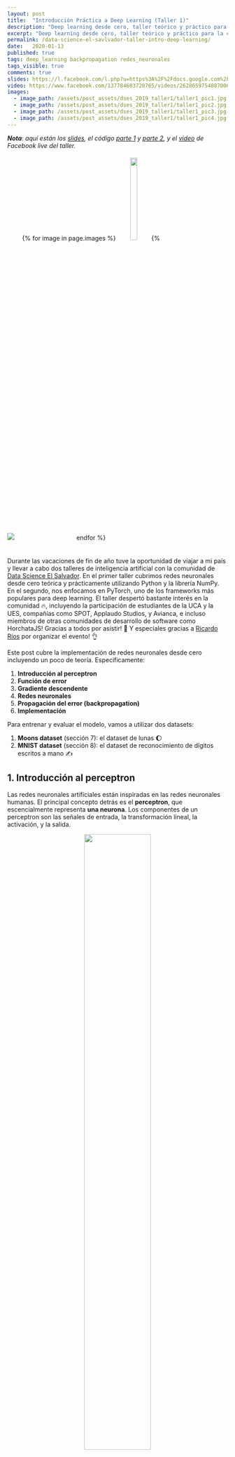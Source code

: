 ```yaml
---
layout: post
title:  "Introducción Práctica a Deep Learning (Taller 1)"
description: "Deep learning desde cero, taller teórico y práctico para la comunidad de Data Science El Salvador"
excerpt: "Deep learning desde cero, taller teórico y práctico para la comunidad de Data Science El Salvador"
permalink: /data-science-el-savlvador-taller-intro-deep-learning/
date:   2020-01-13
published: true
tags: deep_learning backpropagation redes_neuronales
tags_visible: true
comments: true
slides: https://l.facebook.com/l.php?u=https%3A%2F%2Fdocs.google.com%2Fpresentation%2Fd%2F1vGsRTk50Ho9s_nqX-OTNaatA0DiK9yFAk9_sxLu3HYg%2Fedit%3Fusp%3Dsharing%26fbclid%3DIwAR3fTbtkByTw85MWVCUpWvSR46VGBp5gFjUL-q2PFVLoRIZAufGRPXa9mNg&h=AT1nO2Do7efQeSTt3k_KQopeyqkyC5b4upehqZCuymOO08KXKINJm7MF4z5iYaEhMv_mSdoFgfrfm7srK6FeBTCqOYbjSEvXb9w3a9B0IXizQo9Ejf7t51Theo8FSWf3F-eMp1kQ4NYtZjUfLSxKx8BC7egllh6UNTch703UgI6FfYslJl-F4NCX6lKJx6U-yRJH7fH_ztFWd6Hn8ZR3hE5AkN3TMheDnvP0d-IQzTYctGYPqTlh3S_pHcGV1e0WAaNkSFa5HuJALemYkCiaHt3tcdELBEFiyrYEWPpoAt3GJFeTETF0V7SpG4KUV7jO1Xym6wmt7pqn2uuoZYHcUj-9dE9w7zhKmKSKdR6-CCi32NdTT1FOtXJsuzqoQwbDGKkhrn62RVC_7ATXVqO0IjknolmSuuT-EJBy6gYO0vzAZgRBP8XdydF7EiOjw2dV7BIzfG_9fotDW0PM
video: https://www.facebook.com/137784603720765/videos/2628659754087006/
images:
  - image_path: /assets/post_assets/dses_2019_taller1/taller1_pic1.jpg
  - image_path: /assets/post_assets/dses_2019_taller1/taller1_pic2.jpg
  - image_path: /assets/post_assets/dses_2019_taller1/taller1_pic3.jpg
  - image_path: /assets/post_assets/dses_2019_taller1/taller1_pic4.jpg
---
```


_**Nota**: aquí están los 
[slides](https://l.facebook.com/l.php?u=https%3A%2F%2Fdocs.google.com%2Fpresentation%2Fd%2F1vGsRTk50Ho9s_nqX-OTNaatA0DiK9yFAk9_sxLu3HYg%2Fedit%3Fusp%3Dsharing%26fbclid%3DIwAR3fTbtkByTw85MWVCUpWvSR46VGBp5gFjUL-q2PFVLoRIZAufGRPXa9mNg&h=AT1nO2Do7efQeSTt3k_KQopeyqkyC5b4upehqZCuymOO08KXKINJm7MF4z5iYaEhMv_mSdoFgfrfm7srK6FeBTCqOYbjSEvXb9w3a9B0IXizQo9Ejf7t51Theo8FSWf3F-eMp1kQ4NYtZjUfLSxKx8BC7egllh6UNTch703UgI6FfYslJl-F4NCX6lKJx6U-yRJH7fH_ztFWd6Hn8ZR3hE5AkN3TMheDnvP0d-IQzTYctGYPqTlh3S_pHcGV1e0WAaNkSFa5HuJALemYkCiaHt3tcdELBEFiyrYEWPpoAt3GJFeTETF0V7SpG4KUV7jO1Xym6wmt7pqn2uuoZYHcUj-9dE9w7zhKmKSKdR6-CCi32NdTT1FOtXJsuzqoQwbDGKkhrn62RVC_7ATXVqO0IjknolmSuuT-EJBy6gYO0vzAZgRBP8XdydF7EiOjw2dV7BIzfG_9fotDW0PM),
el código [parte 1](https://colab.research.google.com/drive/1sBTn8PTcqUru9_pn8-toIBECN_qu9jZ-#scrollTo=bnZ5tKyi_Gab) y [parte 2](https://colab.research.google.com/drive/1_CLmMcdLpXPZrAWmw2bPdufcBQ62tfTM), 
y el [video](https://www.facebook.com/137784603720765/videos/2628659754087006/) de Facebook live del taller._ 

<div>
    <img id='main-photo' src="{{ page.images[0].image_path }}" />
    <div style="display:inline-block; margin: 5px" align="center">
        {% for image in page.images %}
            <a>
                <img class='photo-gallery' src="{{ image.image_path }}" width="22%"/>
            </a>
        {% endfor %}
    </div>
</div>
<br>

<script type="text/javascript">
    $('img.photo-gallery').each(function(index, elem){
        $(elem).on('click', function(){
            $("#main-photo").attr('src', $(elem).attr('src'));
        });
    });
</script>

Durante las vacaciones de fin de año tuve la oportunidad de viajar a mi país y llevar a cabo
dos talleres de inteligencia artificial con la comunidad de 
[Data Science El Salvador](https://www.facebook.com/Data-Science-El-Salvador-137784603720765/). 
En el primer taller cubrimos redes neuronales desde cero teórica y prácticamente utilizando Python y la librería NumPy.
En el segundo, nos enfocamos en PyTorch, uno de los frameworks más populares para deep learning.
El taller despertó bastante interés en la comunidad :fire:, incluyendo la participación de
estudiantes de la UCA y la UES, compañías como SPOT, Applaudo Studios, y Avianca, e incluso miembros 
de otras comunidades de desarrollo de software como HorchataJS! Gracias a todos por asistir! :raised_hands: 
Y especiales gracias a [Ricardo Ríos](https://www.linkedin.com/in/ricardo-rios-sv/) por organizar el evento! :ok_hand:

Este post cubre la implementación de redes neuronales desde cero incluyendo un poco de teoría. Específicamente:
1. **Introducción al perceptron**
2. **Función de error**
3. **Gradiente descendente**
4. **Redes neuronales**
5. **Propagación del error (backpropagation)**
6. **Implementación**

Para entrenar y evaluar el modelo, vamos a utilizar dos datasets:
1. **Moons dataset** (sección 7): el dataset de lunas :moon:
2. **MNIST dataset** (sección 8): el dataset de reconocimiento de dígitos escritos a mano :writing_hand:

## 1. Introducción al perceptron

Las redes neuronales artificiales están inspiradas en las redes neuronales humanas. 
El principal concepto detrás es el **perceptron**, que escencialmente representa **una neurona**.
Los componentes de un perceptron son las señales de entrada, la transformación lineal, la activación, y la salida.

<!--
<table style="border:0px !important;" align="center">
<tr>
    <td style="border:0px !important" width="60%">
        <div align="center">
            <figure>
                <img src='/assets/post_assets/dses_2019_taller1/perceptron.png'/>
                <figcaption>Fig. 1 - Partes de un perceptron</figcaption>
            </figure>
        </div>
    </td>
    <td style="border:0px !important">
        <div align="center">
            <figure>
                <img src='/assets/post_assets/dses_2019_taller1/neuron.png' />
                <figcaption>By <a href="//commons.wikimedia.org/wiki/User:BruceBlaus" title="User:BruceBlaus">BruceBlaus</a> - <span class="int-own-work" lang="en">Own work</span>, <a href="https://creativecommons.org/licenses/by/3.0" title="Creative Commons Attribution 3.0">CC BY 3.0</a>, <a href="https://commons.wikimedia.org/w/index.php?curid=28761830">Link</a></figcaption>
            </figure>
        </div>
    </td>
</tr>
</table>
-->

<div align="center">
    <figure>
        <img src='/assets/post_assets/dses_2019_taller1/perceptron.png' width="60%"/>
        <figcaption>Fig. 1 - Partes de un perceptron</figcaption>
    </figure>
</div>

En la Figura 1 se pueden observar las entradas $$x_1, x_2, \dots, x_n$$ y la salida $$\hat{y}$$ en los bloques azules. 
Si consideramos el ejemplo de otorgamientos de préstamos, las entradas podrían ser datos del cliente como la edad, el salario, tiempo 
trabajando continuamente, etc. Mientras que la salida sería si se le otorga el préstamo al cliente o no. 
La decisión de entregar o no el préstamo la determina la función de activación, que en este caso es la función escalón
unitario (genera cero si el préstamo es rechazado o uno si es otorgado). Para poder decidir sobre el préstamo, el
modelo utiliza los parámetros $$ \theta = \{w_1, w_2, w_3, \dots, w_n, b\} $$. 
Estos parámetros son pesos que determinan lo relevante que son 
cada uno de los elementos de entrada (por ejemplo, el salario del cliente es más importante que su estado civil). 
Los componentes del perceptron pueden escribirse de la siguiente manera:

$$
\begin{aligned}
    \hat{y} =& ~g(w_1 x_1 + w_2 x_2 + \dots + w_n x_n + b)  \\\\
    & ~g(x) =
        \begin{cases}
            0 ~~~~\mathrm{si} ~~x < 0, \\
            1 ~~~~\mathrm{si} ~~x \ge 0
        \end{cases}
\end{aligned}
$$

Con este simple modelo podríamos predecir si una persona es apta para un préstamo o no, y la calidad de nuestro modelo
depende de los parámetros que tenga.  

#### **¿Cómo encuentro los parámetros adecuados? :thinking:**

Si pensamos en valores aleatorios para cada uno de los parámetros $$w$$'s, estaríamos otorgando préstamos 
a clientes sin importar sus condiciones y características. Sin embargo, con esos valores iniciales podemos 
determinar qué tan malo es el modelo, y a partir de ahí podemos mejorarlo.

Para mejorarlo tenemos que cuantificar el error asociado al modelo, y minimizarlo. Esto nos lleva a definir
una función de error.

## 2. Función de error

El siguiente diagrama muestra dos modelos que discriminan cuatro puntos. 
El modelo de la izquierda classifica erróneamente dos puntos (los puntos $$s_2$$ y $$s_3$$), mientras que el de la derecha clasifica 
correctamente los cuatro puntos. Este simple conteo nos dice que el modelo de la derecha es mejor que el de la izquierda.
El problema ahora es que al intentar una línea diferente puede que sigamos teniendo los mismos dos errores, y no sabríamos
si nos estamos acercando al modelo de la derecha o no.  

<div align="center">
    <figure>
        <img src='/assets/post_assets/dses_2019_taller1/error_function_example.png' width="70%"/>
        <figcaption>Fig. 2 - Modelo con parámetros iniciales (izquierda) y parámetros ideales (derecha). </figcaption>
    </figure>
</div>

Nuestro principal problema es que el perceptron produce **valores discretos** (ceros o unos a partir de la función escalón unitario) y para monitorear que cada 
movimiento de la línea es una mejora necesitamos **valores continuos**. ¿Qué tal si solo utilizamos la transformación lineal 
sin pasar a la función de activación? El problema es que podemos tener tanto valores negativos como positivos por 
cada punto, y esto no permite la simple suma de los errores.

Además, nos interesa saber qué tan probable es un punto de recibir cierta clase (por ejemplo, un cliente de recibir un préstamo). 
Por lo tanto, necesitamos hacer los siguientes cambios:
1. Modificar la función de **activación discreta a continua**
2. Generar valores de salida en un **espacio de probabilidad**

Para ello vamos a utilizar la función sigmoid:

<div align="center">
<figure>
    <table style="border:0px !important; max-width: 60% !important; text-align=center !important; margin: 0px" align="center">
    <tr>
        <td style="border:0px !important" width="60%">
            <img src='/assets/post_assets/dses_2019_taller1/sigmoid.png'/>
        </td>
        <td style="border:0px !important">
            $$ \sigma(z) = \frac{1}{1+e^{-z}} $$
        </td>
    </tr>
    </table>
    <figcaption>Fig. 3 - Función sigmoid. </figcaption>
</figure>
</div>

Esta función toma cualquier valor y lo proyecta en un espacio continuo entre 0 y 1 (un espacio de probabilidad). 
Además, la función intercepta en 0.5 cuando el valor de entrada es 0, lo que permite definir equilibradamente 
si el modelo escoge una clase u otra como la clase más probable:

$$
decision(z) =
        \begin{cases}
            0 ~~~~\mathrm{si} ~~\sigma(z) < 0.5, \\
            1 ~~~~\mathrm{si} ~~\sigma(z) \ge 0.5
        \end{cases}
$$

#### **Estimación de la Probabilidad Máxima (MLE)**

Ahora que el modelo produce valores continuos podemos mejorar la línea de clasificación maximizando las probabilidades. 
Como nos interesa clasificar varios puntos correctamente y a la vez producir un solo valor para evaluar el modelo, 
vamos a calcular la probabilidad conjunta de todos los puntos considerando cada punto como un evento independiente 
condicionado a los parámetros $$\theta$$ del modelo:

$$
\begin{aligned}
    \mathrm{P}(s_1, s_2, \dots, s_n) &= ~\prod_{i=1}^N ~\mathrm{P}(s_i |~\theta)
\end{aligned} 
$$ 

Sin embargo, multiplicar tantas probabilidades reduciría rápidamente la resolución del resultado, y muy probablemente 
generaría error de "underflow". En lugar de multiplicar usaremos sumas con ayuda de logaritmos:

$$
\begin{aligned}
    \mathrm{P}(s_1, s_2, \dots, s_n) 
        &= ~\prod_{i=1}^N ~\mathrm{P}(s_i |~ \theta) \\
        &= ~log~\prod_{i=1}^N ~\mathrm{P}(s_i |~\theta) \\
        &= ~log~\mathrm{P}(s_1|~\theta) + log~\mathrm{P}(s_2|~\theta) + \dots + log~\mathrm{P}(s_n|~\theta) \\ 
        &= ~\sum_{i=1}^N log~\mathrm{P}(s_i|~\theta) \\
\end{aligned} 
$$

Esta fórmula nos ayuda a maximizar el modelo. 
Sin embargo, en deep learning utilizamos el algoritmo "gradiente descendente" para optimizar 
nuestros modelos a partir de minimizar una función de error.
Por tanto, en lugar de maximizar nuestra fórmula, vamos a minizarla haciendo negativa la expresión anterior:

<h4>
$$
\begin{aligned}
\operatorname*{argmin}_{\theta} ~-\sum_{i=1}^N log~\mathrm{P}(s_i |~\theta) \\
\end{aligned} 
$$
</h4>

A esta fórmula se le conoce como **"cross-entropy"** o **"negative log-likelihood"**, 
y también se utiliza bastante en "information gain".

#### :bulb: Pero... ¿por qué estamos minimizando algo con signo negativo? :thinking:

Si graficamos la función negativa del logaritmo obtenemos la curva de la Figura 4. 
Recuerda que estamos sacando el logaritmo de probabilidades, así que nuestros $$x$$'s
están en el dominio de 0 a 1 (parte roja). Nota que cuando la función negativa del logaritmo recibe la 
máxima probabilidad (es decir, 1), el valor que genera es 0. Esto es equivalente a decir
no hay ningún error porque el modelo está 100% seguro de la predicción. Opuestamente, si 
el modelo está, por ejemplo, 20% seguro, el error va a ser mayor a cero, y significa que el modelo aún tiene que mejorar. 
En pocas palabras, al maximizar las probabilidades también estamos minimizando el error, 
que es lo que nos interesa para optimizar el modelo.

<div align="center">
    <figure>
        <img src='/assets/post_assets/dses_2019_taller1/cross_entropy.png' width="35%"/>
        <figcaption>Fig. 4 - Negative log-likelihood. </figcaption>
    </figure>
</div> 

#### **Función de error para clasificación binaria**

Hasta ahora la función de error nos dice el error de cada clase. 
Por ejemplo, el error tanto de otorgar un préstamo a un cliente como también el error de rechazarlo.
Sin embargo, cuando corregimos a nuestro modelo solo vamos a corregirlo de acuerdo a la decisión que debía haber tomado.
Si el modelo tenía que haber rechazado el préstamo, entonces solo utilizamos ese error e ignoramos el error de otorgar el préstamo.

Asumamos que aceptar el préstamo está representado por el número 1; y rechazarlo, por el 0. 
Nuestro valor real (lo que esperaríamos que el modelo aprenda) es $$y_i$$ y la probabilidad de predecir la clase $$y_i$$ 
está dada por $$p_i$$:

<h4>
$$ \mathcal{L}_{ce} = - \frac{1}{N} \sum_{i=1}^{N} y_i log(p_i) + (1-y_i) log(1 - p_i) $$
</h4>

Nota que por cada ejemplo $$i$$ la expresión anterior cancela uno de sus dos términos dependiendo del valor de $$y_i$$. 
Si $$y_i = 0$$ (e.g., rechazar el préstamo), se cancela el término de la izquierda y se usa el de la derecha, y viceversa. 


## 3. Gradiente descendente

Ya tenemos el modelo con sus parámetros y la función de error. Ahora necesitamos optimizar el modelo, y para ello vamos a
utilizar el **gradiente descendente**. Los pasos del algoritmo son los siguientes:

1. Generar las predicciones $$\hat{y}$$ a partir de los parámetros actuales del modelo:
    
    $$\hat{y} = \sigma(w_1 x_1 + \dots + w_n x_n + b)$$

2. Calcular el error de las predicciones:
        
    $$ \mathcal{L} = - \frac{1}{N} \sum_{i=1}^{N} y_i log(\hat{y}_i) + (1-y_i) log(1 - \hat{y}_i) $$
    
3. Calcular el gradiente o error asociado a cada uno de los parámetros del modelo por medio de derivadas parciales: 

    $$ \nabla \mathcal{L} = (\frac{\partial \mathcal{L}}{\partial w_1}, \dots, \frac{\partial \mathcal{L}}{\partial w_n}, \frac{\partial \mathcal{L}}{\partial b})$$

4. Actualizar los parámetros utilizando el gradiente:
    
    $$ 
    w_i \leftarrow w_i - \alpha \frac{\partial \mathcal{L}}{\partial w_i}; ~~~ b \leftarrow b - \alpha \frac{\partial \mathcal{L}}{\partial b}
    $$
    
5. Volver al paso 1 con mejores predicciones que la iteración actual.

Algunos detalles importantes son que en el paso 1 asumimos **parámetros aleatorios** como punto de partida. 
En el paso 4 utilizamos $$\alpha$$ como el **radio de aprendizaje** ("learning rate"). 
La idea de $$\alpha$$ es que podamos optimizar el modelo más establemente, asegurándonos de converger en el mínimo local del error. 
Un $$\alpha$$ muy grande haría modificaciones severas en los parámetros, y nos llevaría a diverger de la solución que buscamos.

Cabe resaltar que en el paso 4 **restamos** el delta de modificación (el error multiplicado por el radio de aprendizaje) al parámetro actual.
Esto se debe a que estamos minimizando el gradiente, no maximizándolo, y por tanto debemos usar la dirección opuesta:

<div align="center">
    <figure>
        <img src='/assets/post_assets/dses_2019_taller1/gradient.png' width="35%"/>
        <figcaption>Fig. 5 - Dirección opuesta del gradiente. </figcaption>
    </figure>
</div> 

## 4. Redes neuronales 

Hasta aquí nuestro modelo es un simple perceptron con limitada capacidad de abstracción. 
Sin embargo, el perceptron es el componente básico de una red neuronal artificial, compuesta de muchos perceptrons.
La forma en la que varios perceptrons actuan conjuntamente es utilizando la salida de uno como la entrada de otro.
A la composición de perceptrons se les llama **multi-layer perceptron (MLP)**, que es equivalente a una red neuronal.


<div align="center">
    <figure>
        <img src='/assets/post_assets/dses_2019_taller1/mlp_idea.png' width="60%"/>
        <figcaption>Fig. 6 - Combinación de modelos para incrementar complejidad. </figcaption>
    </figure>
</div> 


En la Figura 6 vemos que al combinar dos modelos simples (lado izquierdo) podemos mejorar la capacidad de abstracción del modelo de la derecha. 
De hecho, podríamos agregar pesos a cada modelo simple y decir que queremos priorizar más un modelo que otro con el fin de mejorar el modelo final. 
En esencia, esto es equivalente a generar otro perceptron que recibe las salidas de los modelos previos.
Las redes neuronales son precisamente eso, combinación de varios perceptrons.

Veamos la siguiente red neuronal:

<div align="center">
    <figure>
        <img src='/assets/post_assets/dses_2019_taller1/mlp.png' width="60%"/>
        <figcaption>Fig. 7 - Multi-later perceptron de dos capas. </figcaption>
    </figure>
</div> 

Esta red neuronal tiene dos entradas $$x_1, x_2$$ (**<font color="grey">círculos grises</font>**) y dos capas neuronales. 
La primera capa es de cinco neuronas (**<font color="red">círculos rojos</font>**) y la segunda es de dos neuronas (**<font color="blue">círculos azules</font>**). 
La primera capa puede variar en la cantidad de neuronas, pero la segunda se define a partir del número de clases posibles (por ejemplo, para predecir dígitos usaríamos 10 neuronas).
Nota que cada una de las neuronas es equivalente al perceptron que definimos anteriormente, y por tanto, cada conexión de la figura
representa un parámetro o peso de la red. 

:bulb: _**NOTA:** en el caso de clasificación binaria podríamos utilizar una sola neurona, pero por practicidad y generalización a múltiple clases vamos a usar tantas neuronas como clases sean._ 

Los parámetros de la Figura 7 están representados por las matrices $$\mathrm{W}_{1}$$ y $$\mathrm{W}_{2}$$, 
cuyos índices se refieren a la capa a la que pertenecen. Hay que tomar en cuenta que los interceptos $$b_{1}$$ y $$b_{2}$$ 
están omitimos por simplicidad, pero también son parte del modelo. Así es como se verían las matrices de parámetros:
  
$$
\mathrm{W}_{1} = 
    \begin{bmatrix}
        w_{1,1} & w_{1,2} & w_{1,3} & w_{1,4} & w_{1,5}\\
        w_{2,1} & w_{2,2} & w_{2,3} & w_{2,4} & w_{2,5}
    \end{bmatrix}_{2 \times 5} ~~~~~
\mathrm{W}_{2} = 
    \begin{bmatrix}
        w_{1,1} & w_{1,2} \\
        w_{2,1} & w_{2,2} \\
        w_{3,1} & w_{3,2} \\
        w_{4,1} & w_{4,2} \\
        w_{5,1} & w_{5,2} \\
    \end{bmatrix}_{5 \times 2}
$$

En notación de matrices, nuestra red neuronal podría escribirse de la siguiente forma:

$$
\begin{aligned}
z_1 &= x~\mathrm{W}_1 + b_1 \\
a_1 &= \sigma(z_1) \\
\\
z_2 &= a_{1} \mathrm{W}_{2} + b_{2} \\
\hat{y} &= a_2 = \sigma(z_2)  
\end{aligned}
$$

Aquí tanto $$x$$ como $$\hat{y}$$ son matrices de la forma $$n \times 2$$, siendo $$n$$ el número de ejemplos.

## 5. Propagación del error ("Backpropagation")

Optimizar la red neuronal es un poco más complicado que optimizar un solo perceptron. 
Sin embargo, ocupamos el mismo principio de asociar parte del error global $$\mathcal{L}$$ a cada uno de los parámetros. 
La diferencia con el perceptron es que en la red neuronal tenemos funciones de funciones.
Por tanto, necesitamos aplicar la regla de la cadena para obtener el delta del error que generó cada parámetro,
incluyendo los parámetros de la capa incial.

Nuestro objetivo es encontrar las derivadas parciales del error con respecto a los parámetros $$ \mathrm{W}_2, b_2, \mathrm{W}_1, b_1 $$:

$$
\begin{aligned}
\nabla \mathcal{L} = (
    \frac{\partial \mathcal{L}}{\partial \mathrm{W}_2}, 
    \frac{\partial \mathcal{L}}{\partial b_2},
    \frac{\partial \mathcal{L}}{\partial \mathrm{W}_1},
    \frac{\partial \mathcal{L}}{\partial b_1}
)
\end{aligned}
$$

Aplicando la regla de la cadena para los parámetros $$W_1, W_2$$, tendríamos las siguientes expresiones:

$$
\begin{aligned}
    \frac{\partial \mathcal{L}}{\partial \mathrm{W}_2} &=
        \frac{\partial \mathcal{L}}{\partial \hat{y}} 
            \frac{\partial \hat{y}}{\partial z_2}
                \frac{\partial z_2}{\partial \mathrm{W}_2}
    \\
    \frac{\partial \mathcal{L}}{\partial \mathrm{W}_1} &=
        \frac{\partial \mathcal{L}}{\partial \hat{y}} 
            \frac{\partial \hat{y}}{\partial z_2}
                \frac{\partial z_2}{\partial a_1}
                    \frac{\partial a_1}{\partial z_1}
                            \frac{\partial z_1}{\partial \mathrm{W}_1}
    \\
\end{aligned}
$$

El cálculo de las derivadas para cada uno de los parámetros lo colocaré **[aquí (enlace pendiente)]()**. 
Por ahora solo utilizaremos las soluciones directamente.

<h4>
$$
\begin{aligned}
    \delta_3 = \frac{\partial \mathcal{L}}{\partial \hat{y}} \frac{\partial \hat{y}}{\partial z_2} &= \hat{y} - y \\
    \frac{\partial \mathcal{L}}{\partial \mathrm{W}_2} &= a_1^{\intercal} \delta_3 \\
    \frac{\partial \mathcal{L}}{\partial b_2} &= 1^{\intercal} \delta_3 \\
    \\
    \delta_2 = \delta_3 \mathrm{W}_2^{\intercal} * & \sigma'(z_1) \\
    \frac{\partial \mathcal{L}}{\partial \mathrm{W}_1} &= a_0^{\intercal}\delta_2 = x^{\intercal}\delta_2 \\
    \frac{\partial \mathcal{L}}{\partial b_1} &= 1^{\intercal} \delta_2
\end{aligned}
$$
</h4>

Ahora que tenemos las derivadas parciales podemos seguir el mismo procedimiento del gradiente descendente. 

## 6. Implementación 

Finalmente hemos llegado a la parte divertida del post! Felicidades por leer hasta aquí! :tada::clap::clap:
Ahora vamos a implementar el mismo modelo de la Figura 7.

El plan de la implementación va así:
1. **Declaración de parámetros**. Haremos una clase en Python que contenga los parámetros y los inicialice con valores aleatorios en el constructor.
2. **Forward pass**. Agregaremos un método a la clase para generar las predicciones.
3. **Backward pass**. Otro método para calcular el gradiente (error asociado a los parámetros). 
4. **Gradiente descendente**. En el tercer método implementaremos el gradiente descendente. 
5. **Entrenamiento**. Durante la optimización vamos a monitorear el error global (otro método!) para verificar que el modelo vaya mejorando.

Antes de empezar con la implementación de la red, vamos a definir las funciones 
$$\sigma(\cdot)$$, $$\sigma'(\cdot)$$, y $$softmax(\cdot)$$. 
La función $$softmax(\cdot)$$ se encarga de normalizar la salida final del modelo de forma que cada neurona
esté asociada a cierta probabilidad y que a la vez todas las neuronas de la capa de salida sumen a 1. 

```python
def sigmoid(z):
    return 1 / (1 + np.exp(-z))

def d_sigmoid(z):
    return (1 - sigmoid(z)) * sigmoid(z)

def softmax(z):
    exp_zi = np.exp(z)
    return exp_zi / np.sum(exp_zi, axis=1, keepdims=True)
```

#### **Paso 1** 

Llamaremos a nuestra clase `NeuralNet`, y vamos a inicializar los parámetros aleatoriamente. 
Las dimensiones de nuestras matrices se podrán pasar por los argumentos del constructor.
Además, vamos a tener un `cache` para almacenar los cálculos del "forward pass" que necesitaremos en el "backward pass". 

```python
class NeuralNet:
    def __init__(self, input_dim=2, hidden_dim=5, output_dim=2):
        # Guardamos las dimensiones 
        self.inp_dim = input_dim
        self.hid_dim = hidden_dim
        self.out_dim = output_dim
        
        # Creamos la primera capa con valores aleatorios
        self.W1 = np.random.rand(self.inp_dim, self.hid_dim) / np.sqrt(self.inp_dim)
        self.b1 = np.zeros((1, self.hid_dim))
        
        # Creamos la segunda capa (la de salida)
        self.W2 = np.random.rand(self.hid_dim, self.out_dim) / np.sqrt(self.hid_dim)
        self.b2 = np.zeros((1, self.out_dim))
        
        # Un cache para facilitar el calculo en el "backward pass"
        self.cache = None
```

#### **Paso 2**

El "forward pass" es bastante simple. Tomamos la entrada `x`, la transformamos linealmente (`z1`) y la activamos (`a1`). 
Lo mismo hacemos con la segunda capa de la red utilizando la salida de la primera capa. 
El método retorna las predicciones del modelo.

```python
    def forward(self, x):
        z1 = np.matmul(x, self.W1) + self.b1
        a1 = sigmoid(z1)

        z2 = np.matmul(a1, self.W2) + self.b2
        y_hat = softmax(z2)  # <-- softmax en lugar de sigmoid

        self.cache = {
            'a0': x,
            'z1': z1,
            'a1': a1,
            'z2': z2,
            'a2': y_hat
        }
        return y_hat
```

Nota que estamos utilizando `softmax` en lugar de `sigmoid`. De hecho, utilizar `sigmoid` sería más preciso para una tarea binaria;
solo necesitamos una neurona para manejar dos clases. 
Sin embargo, queremos que este mismo código sea generalizable para tareas con más de dos clases, 
y la función `softmax` se encarga de manejar $$n$$ clases.

Otro detalle importante es que el `cache` contiene las transformaciones lineales (`z`'s) y las activaciones (`a`'s).
Tanto la entrada $$x$$ como la salida $$\hat{y}$$ han sido estandarizadas con la misma nomenclatura. 
La idea es que este código pueda expandirse a una cantidad arbitraria de capas (tal como lo hicimos durante el taller 2). 
 
 
#### **Paso 3**

Para la implementación de la función `backward` utilizaremos las derivadas que calculamos en la sección de propagación del error.
Esta función solo recibe las clases reales por cada ejemplo en la entrada, y utiliza las transformaciones lineales y activaciones 
guardadas en el `cache`. 
El método retorna un diccionario con el resultado de las derivadas parciales del error con respecto a cada parámetro. 

```python
    def backward(self, y):
      """
      y: vector de forma (N,) con N samples y cada uno con un valor entre [0, C-1)
      """
      delta3 = np.copy(self.cache['a2'])  # y_hat -> la ultima activacion de la red
      delta3[range(len(y)), y] -= 1       # delta3 -> y_hat - y -> dL/dy_hat * dy_hat/dz2

      dW2 = np.matmul(self.cache['a1'].T, delta3)
      db2 = np.sum(delta3, axis=0)  # alternativamente: np.dot(np.ones((1, len(y))), delta3)

      delta2 = np.matmul(delta3, self.W2.T) * d_sigmoid(self.cache['z1'])
      dW1 = np.matmul(self.cache['a0'].T, delta2)
      db1 = np.sum(delta2, axis=0) 

      grad_dict = {
          'dW2': dW2,
          'db2': db2,
          'dW1': dW1,
          'db1': db1
      }
      return grad_dict
```

Es importante destacar que si hubiesen más capas, el proceso para calcular las derivadas se vuelve repetitivo. 
A excepción de la capa final (cuya derivada es $$\hat{y} - y$$), podríamos repetir el proceso $$n$$ veces. 
Como mencioné anteriormente, esto está en el código del segundo taller.

#### **Paso 4**

Ahora que ya tenemos listas las funciones de `forward` y `backward` podemos implementar el algoritmo del gradiente descendente.
Para ello vamos a definir el método `train` que recibe como argumentos tanto la entrada $$x$$ como la salida esperada $$y$$. 
Además, el método recibe el radio de aprendizaje (learning rate, `lr`) para generar pequeños pasos al reducir el error. 
Es importante experimentar con este valor ya que un valor muy pequeño haría que el entrenamiento se alargue mucho, 
mientras que un valor muy grande podría hacernos diverger del mínimo local de la función de error que queremos alcanzar. 

```python
    def train(self, x, y, iters=200000, lr=0.01, verbose=True):
        # Gradiente descendente.
        for i in range(1, iters+1):
            # Correr el 'forward pass'
            probs = self.forward(x)

            # Colectar los gradientes del 'backward pass'
            grad_dict = self.backward(y)

            # Actualizar los parametros con el gradiente descendiente 
            # NOTA: necesitamos un pequeño paso negativo 
            self.W1 += -lr * grad_dict['dW1']
            self.b1 += -lr * grad_dict['db1']
            self.W2 += -lr * grad_dict['dW2']
            self.b2 += -lr * grad_dict['db2']

            if verbose and i % 1000 == 0:
                print("Error en la iteracion %i: %f" % (i, self.get_loss(probs, y)))
```

Cabe mencionar que la actualización de los parámetros se hace con la suma de un valor negativo.
Como mencioné anteriormente, para minimizar el error tenemos que ir en la dirección opuesta al gradiente, 
de lo contrario estaríamos máximizando el error.

#### **Paso 5**

Las últimas dos líneas de la función de entrenamiento hacen que cada 1,000 iteraciones el modelo imprima el error global. 
De esta forma podemos monitorear si el modelo va mejorando o no.
La función `get_loss` está implementada en base a la fórmula del error de "cross-entropy". 

```python
    def get_loss(self, probs, y):
        N = len(y)  # N muestras
        C = len(set(y)) # C clases
    
        # Convertir el enumerado de clases en 'one-hot'
        one_hot = np.zeros((N, C)) # iniciamos el vector con ceros y dimensiones N x C
        one_hot[np.arange(N), y] = 1  # colocamos un uno solo en la clase adecuada

        # Cross entropy loss (negative log likelihood)
        loss = -np.sum(np.sum(np.multiply(one_hot, np.log(probs)), axis=1), axis=0)

        return (1. / N) * loss
```

Nota que la implementación de esta función es en base a $$C$$ clases, y no al caso específico de tareas binarias (dos clases).
Por lo tanto, tenemos que convertir las clases $$y$$ en un vector "one-hot" y calcular el error solo en la clase definida por $$y$$.

> :pencil: Un vector "one-hot" es un vector de $$C$$ dimensiones, siendo $$C$$ el número de clases. 
Cada dimensión corresponde a una clase, y el vector solo contiene un uno en la dimensión de la clase determinada por $$y$$. 
El resto de sus valores son ceros.

Con estos pasos ya tenemos el código necesario para entrenar modelos en diferentes datos. 

## 7. Moons dataset

:bulb: _El código completo para el modelo entrenado en el moons dataset está [aquí](https://colab.research.google.com/drive/1sBTn8PTcqUru9_pn8-toIBECN_qu9jZ-#scrollTo=JclkpofK_Xme)_

El moons dataset es un dataset de juguete que intercala dos semi círculos utilizando dos dimensiones ($$x_1, x_2$$). 
Cada semi círculo pertenece a una clase, y es posible agregar ruido a los puntos para hacer un tanto más real el escenario.  

<div align="center">
    <figure>
        <img src='/assets/post_assets/dses_2019_taller1/moons_data.png' width="50%"/>
        <figcaption>Fig. 8 - Moons dataset. </figcaption>
    </figure>
</div> 

En la Figura 8 tenemos la visualización de 200 puntos del dataset. 
Los colores **<font color="blue">azul</font>** y **<font color="red">rojo</font>** determinan las clases a la que pertenecen los puntos.  

Con los detalles mencionados sobre el dataset, sabemos que
1. El número de elementos en la entrada es dos ($$x_1, x_2$$)
2. El número de elementos en la salida es dos ($$y \in {0, 1}$$).

Estos aspectos del dataset encajan perfectamente con las especificaciones del modelo en la Figura 7.
Y ese es el modelo que vamos a instanciar y optimizar:

```python
model = NeuralNet(input_dim=2, hidden_dim=5, output_dim=2)
model.train(x, y, iters=20000, lr=0.01)
```
```text
> Error en la iteracion 1000: 0.151160
> Error en la iteracion 2000: 0.073622
> Error en la iteracion 3000: 0.064136
> Error en la iteracion 4000: 0.056121
> Error en la iteracion 5000: 0.050703
> Error en la iteracion 6000: 0.047125
> Error en la iteracion 7000: 0.044488
> Error en la iteracion 8000: 0.042473
> Error en la iteracion 9000: 0.040899
> Error en la iteracion 10000: 0.039640
> Error en la iteracion 11000: 0.038610
> Error en la iteracion 12000: 0.037748
> Error en la iteracion 13000: 0.037018
> Error en la iteracion 14000: 0.036396
> Error en la iteracion 15000: 0.035867
> Error en la iteracion 16000: 0.035421
> Error en la iteracion 17000: 0.035052
> Error en la iteracion 18000: 0.034754
> Error en la iteracion 19000: 0.034521
> Error en la iteracion 20000: 0.034342
```

<div align="center">
    <figure>
        <img src='/assets/post_assets/dses_2019_taller1/moons_optim.gif' width="50%"/>
        <figcaption>Fig. 8 - Moons dataset. </figcaption>
    </figure>
</div> 

Después de realizar 20,000 iteraciones, el modelo logra reducir el error desde más de 0.15 hasta 0.03.
El gif de la Figura 8 muestra la evolución del modelo cada 1,000 iteraciones. 
Se puede observar cómo el modelo va de una línea de decisión sencilla a una mucho más compleja y detallada. 

Sin embargo, tener una línea que abarque todos los detalles perfectamente no es lo ideal. 
Esto se debe a que alguno de esos puntos podrían simplemente ser "outliers", y no generalizables del compartamiento promedio de todos los puntos.
Al capturar "outliers" se dice que estamos haciendo "overfitting", es decir, el modelo está memorizando en lugar de generalizar. 
Entre las técnicas para prevenir overfitting están la **regularización $$\ell_2$$** y el uso de **dropout**.

## 8. MNIST dataset

:bulb: _El código completo para el modelo entrenado en el MNIST dataset está [aquí](https://colab.research.google.com/drive/1_CLmMcdLpXPZrAWmw2bPdufcBQ62tfTM#scrollTo=uWtJ-vbVGLhr) e incluye la abstracción de múltiples capas neuronales._

El segundo caso en el que evaluaremos nuestra red es en el MNIST dataset. 
Este dataset continiene imágenes de dígitos escritos a mano, y la tarea es determinar el digito en una imagen.
Las imágenes son a blanco y negro y tienen una resolución de 28 x 28 pixeles. 
 
<div align="center">
    <figure>
        <img src='/assets/post_assets/dses_2019_taller1/mnist_sample.png' width="30%"/>
        <figcaption>Fig. 9 - Ejemplo del número ocho del MNIST dataset. </figcaption>
    </figure>
</div> 

El dataset tiene un total de 70,000 imágenes. 
Este dataset contiene muchos más ejemplos que en el moons dataset, y es bastante más complejo.  
Más específicamente, los nuevos retos con respecto al dataset anterior son:

1. El dataset es mucho más grande y colocarlo todo en memoria tomaría muchos recursos.
2. Las entradas son imágenes de 28x28 pixeles, es decir, 784 señales de entrada.
3. Tenemos que predecir 10 clases (10 digitos) en lugar de dos clases.

Considerando estos puntos, vamos a aprovechar que tenemos muchos más ejemplos para verificar que el modelo
este generalizando en lugar de memorizando (overfitting).

#### **Data de entrenamiento y evaluación**

Nuestro primer paso va a ser dividir la data en dos partes, una de **entrenamiento** y otra de **evaluación**. 
La data de entrenamiento se ocupará para actualizar los parámetros como en el dataset anterior.
Por el otro lado, La data de evaluación solo se utilizará para verificar que los resultados en la data de entrenamiento
son consistentes y generalizables.

```python
from sklearn.datasets import fetch_openml

def get_mnist_dataset():
    mnist = fetch_openml('mnist_784', version=1, cache=True)
    mnist.data = mnist.data / 255.
    mnist.target = mnist.target.astype(np.int8)
    return mnist
    
mnist = get_mnist_dataset()

x_train, x_test, y_train, y_test = \ 
    train_test_split(mnist.data, mnist.target, test_size=0.2, random_state=42)
```

#### **Métrica de monitoreo**

Para tener una mejor noción de cómo esta funcionando el modelo, vamos a monitorear una **métrica de exactitud ("accuracy")**.
Esta métrica nos va a decir el porcentaje de números han sido predecidos correctamente en base al total de números evaluados.
Si esta métrica es similar en entrenamiento y evaluación podemos asumir que el modelo está generalizando bien.

#### **Batches y epochs**

Adicionalmente, necesitamos incorporar el concepto de **"batch"** y **"epoch"**. 
Como no podemos procesar toda la data a la vez porque muy probablemente tendríamos problemas de recursos ("out-of-memmory exceptions"),
vamos a dividir toda la data en pequeños segmentos, a los que llamamos batches. 
Al procesar todos los batches (toda la data) habremos completado un epoch. 
Es decir, entrenar por $$n$$ epochs es iterar por todo el dataset $$n$$ veces.

Con esto en mente, organizamos nuestro método de entrenamiento de la siguiente forma:
```python
    def train(self, x, y, epochs=200, batch_size=32, lr=0.01):
        n_batches = epochs // batch_size 
        if epochs % batch_size != 0: 
            n_batches += 1

        for epoch in range(1, epochs+1):
            epoch_losses = []
            epoch_acc = []

            # Desordenar la data por cada epoch, para evitar que el   
            # modelo infiera a partir del orden en que le damos la data 
            x, y = shuffle(x, y)

            for batch_i in range(n_batches):
                x_batch = x[batch_size * batch_i: batch_size * (batch_i + 1)]
                y_batch = y[batch_size * batch_i: batch_size * (batch_i + 1)]

                # Correr el 'forward pass'
                probs_batch = self.forward(x_batch)

                # La actualización de parámetros es por cada batch de entrenamiento
                self.update_params(probs_batch, y_batch, lr)

                # Obtener el loss del batch actual
                loss = self.get_loss(probs_batch, y_batch)

                # Medir los resultados del modelo
                acc = accuracy_score(y_batch, np.argmax(probs_batch, axis=1))

                # Guardar los losses de todos los batches para hacer promedio al final del epoch
                epoch_losses += [loss] * len(x_batch)
                epoch_acc += [acc] * len(x_batch)

            print(f"Epoch {epoch} - Loss {np.mean(epoch_losses):.5f}, Accuracy: {np.mean(epoch_acc):.5f}")

    def update_params(self, probs, y, lr):
        # Colectar los gradientes 
        grad_dict = self.backward(y)

        # Actualizar los parametros con el gradiente descendiente (NOTA: es un pequeño paso negativo)
        self.W1 += -lr * grad_dict['dW1']
        self.b1 += -lr * grad_dict['db1']
        self.W2 += -lr * grad_dict['dW2']
        self.b2 += -lr * grad_dict['db2']
```

#### **Entrenamiento**

Con las nuevas modificaciones podemos echar a andar el modelo. 
Lo que haremos es entrenar por 200 epochs continuamente y luego evaluar el modelo en la data de test.

```python
model = NeuralNet(input_dim=784, hidden_dim=256, output_dim=10)
model.train(x_train, y_train, epochs=200, batch_size=64, lr=0.01)
```

```text
> Epoch 1 - Loss 18.05591, Accuracy: 0.10156
> Epoch 2 - Loss 17.80754, Accuracy: 0.08203
> Epoch 3 - Loss 4.31588, Accuracy: 0.11719
> Epoch 4 - Loss 2.97415, Accuracy: 0.14062
> Epoch 5 - Loss 2.56107, Accuracy: 0.14844
> Epoch 6 - Loss 2.48315, Accuracy: 0.15234
> Epoch 7 - Loss 2.36749, Accuracy: 0.16016
> Epoch 8 - Loss 2.38260, Accuracy: 0.15234
> Epoch 9 - Loss 2.27143, Accuracy: 0.19922
> Epoch 10 - Loss 2.31277, Accuracy: 0.18750
> ...
> Epoch 190 - Loss 0.25798, Accuracy: 0.92578
> Epoch 191 - Loss 0.38271, Accuracy: 0.86328
> Epoch 192 - Loss 0.37735, Accuracy: 0.89062
> Epoch 193 - Loss 0.32548, Accuracy: 0.90625
> Epoch 194 - Loss 0.32819, Accuracy: 0.90234
> Epoch 195 - Loss 0.28316, Accuracy: 0.92188
> Epoch 196 - Loss 0.27505, Accuracy: 0.92188
> Epoch 197 - Loss 0.28925, Accuracy: 0.92578
> Epoch 198 - Loss 0.32936, Accuracy: 0.90234
> Epoch 199 - Loss 0.25858, Accuracy: 0.94141
> Epoch 200 - Loss 0.28152, Accuracy: 0.91797
```

En el último epoch (aunque no el mejor) el modelo alcanzó **91.79% de accuracy en la data de entrenamiento**.
Ahora al correr el modelo en la data de evaluación esperamos tener un resultado similar:

```python
y_hat_test = model.predict(x_test)
accuracy_score(y_test, y_hat_test)

> 0.9110714285714285
```

En efecto, obtenemos **91.10% de accuracy en la data de evaluación**! 
Esto sugiere que el modelo es capaz de reconocer números que no ha visto antes y de mantener más o menos la misma exactitud.

## 9. Conclusión

En este post cubrimos los componentes básicos de redes neuronales artificiales. 
A partir de discutir la teoría y dar motivación del porqué de cada componente, implementamos nuestra versión de una red neuronal.
Luego probamos la red en dos datasets: **Moons dataset** y **MNIST dataset**. 
 
Este post es la versión escrita del taller 1 que conduje en la comunidad de Data Science El Salvador.
Si te interesan estos temas, puedes unirte a la comunidad en su página en Facebook o LinkedIn.

Cualquier duda, pregunta, corrección o comentario es bienvenido!   

## Agradecimientos

El contenido mostrado en este post ha sido creado a partir de mis notas de estudio en diferentes lugares y cursos a lo largo de mi doctorado.
Las prinicipales fuentes son:
* Fundamentals of Machine Learning (Rice University)
* Advanced Natural Language Processing (University of Houston)
* Machine Learning (Coursera)
* Deep Learning Nanodegree (Udacity)
